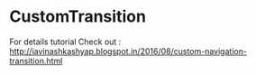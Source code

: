 # CustomTransition
For details tutorial Check out : http://iavinashkashyap.blogspot.in/2016/08/custom-navigation-transition.html
